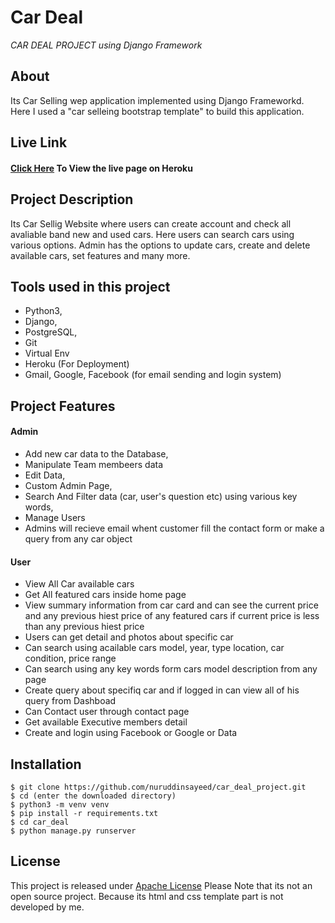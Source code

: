 # Car Deal

_CAR DEAL PROJECT using Django Framework_

## About

Its Car Selling wep application implemented using Django Frameworkd.
Here I used a "car selleing bootstrap template" to build this application.

## Live Link

#### [Click Here](https://limitless-beach-97637.herokuapp.com/) To View the live page on Heroku

## Project Description

Its Car Sellig Website where users can create account and check all avaliable band new and used cars. Here users can search cars using various options. Admin has the options to update cars, create and delete available cars, set features and many more.

## Tools used in this project

- Python3,
- Django,
- PostgreSQL,
- Git
- Virtual Env
- Heroku (For Deployment)
- Gmail, Google, Facebook (for email sending and login system)

## Project Features

#### Admin

- Add new car data to the Database,
- Manipulate Team membeers data
- Edit Data,
- Custom Admin Page,
- Search And Filter data (car, user's question etc) using various key words,
- Manage Users
- Admins will recieve email whent customer fill the contact form or make a query from any car object

#### User

- View All Car available cars
- Get All featured cars inside home page
- View summary information from car card and can see the current price and any previous hiest price of any featured cars if current price is less than any previous hiest price
- Users can get detail and photos about specific car
- Can search using acailable cars model, year, type location, car condition, price range
- Can search using any key words form cars model description from any page
- Create query about specifiq car and if logged in can view all of his query from Dashboad
- Can Contact user through contact page
- Get available Executive members detail
- Create and login using Facebook or Google or Data

## Installation

```
$ git clone https://github.com/nuruddinsayeed/car_deal_project.git
$ cd (enter the downloaded directory)
$ python3 -m venv venv
$ pip install -r requirements.txt
$ cd car_deal
$ python manage.py runserver
```

## License

This project is released under [Apache License](https://www.apache.org/licenses/LICENSE-2.0)
Please Note that its not an open source project.
Because its html and css template part is not developed by me.
